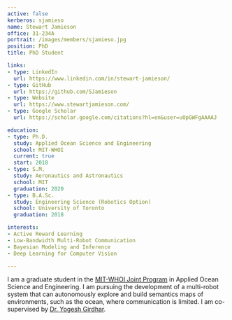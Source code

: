```yaml
---
active: false
kerberos: sjamieso
name: Stewart Jamieson
office: 31-234A
portrait: /images/members/sjamieso.jpg
position: PhD
title: PhD Student

links:
- type: LinkedIn
  url: https://www.linkedin.com/in/stewart-jamieson/
- type: GitHub
  url: https://github.com/SJamieson
- type: Website
  url: https://www.stewartjamieson.com/
- type: Google Scholar
  url: https://scholar.google.com/citations?hl=en&user=uOpGWFgAAAAJ

education:
- type: Ph.D.
  study: Applied Ocean Science and Engineering
  school: MIT-WHOI
  current: true
  start: 2018
- type: S.M.
  study: Aeronautics and Astronautics
  school: MIT
  graduation: 2020
- type: B.A.Sc.
  study: Engineering Science (Robotics Option)
  school: University of Toronto
  graduation: 2018

interests:
- Active Reward Learning
- Low-Bandwidth Multi-Robot Communication
- Bayesian Modeling and Inference
- Deep Learning for Computer Vision

---
```

I am a graduate student in the [MIT-WHOI Joint Program](http://mit.whoi.edu/) in Applied Ocean Science and Engineering. I am pursuing the development of a multi-robot system that can autonomously explore and build semantics maps of environments, such as the ocean, where communication is limited. I am co-supervised by [Dr. Yogesh Girdhar](http://warp.whoi.edu/).
